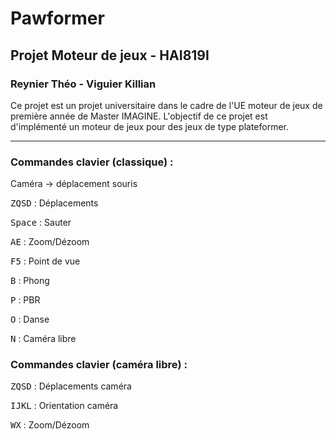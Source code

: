 # Pawformer

## Projet Moteur de jeux - HAI819I

### Reynier Théo - Viguier Killian

Ce projet est un projet universitaire dans le cadre de l'UE moteur de jeux de première année de Master IMAGINE.
L'objectif de ce projet est d'implémenté un moteur de jeux pour des jeux de type plateformer.

---

### Commandes clavier (classique) :

Caméra -> déplacement souris

<kbd>Z</kbd><kbd>Q</kbd><kbd>S</kbd><kbd>D</kbd> : Déplacements

<kbd>Space</kbd> : Sauter

<kbd>A</kbd><kbd>E</kbd> : Zoom/Dézoom

<kbd>F5</kbd> : Point de vue

<kbd>B</kbd> : Phong

<kbd>P</kbd> : PBR

<kbd>O</kbd> : Danse

<kbd>N</kbd> : Caméra libre

### Commandes clavier (caméra libre) :

<kbd>Z</kbd><kbd>Q</kbd><kbd>S</kbd><kbd>D</kbd> : Déplacements caméra

<kbd>I</kbd><kbd>J</kbd><kbd>K</kbd><kbd>L</kbd> : Orientation caméra

<kbd>W</kbd><kbd>X</kbd> : Zoom/Dézoom
